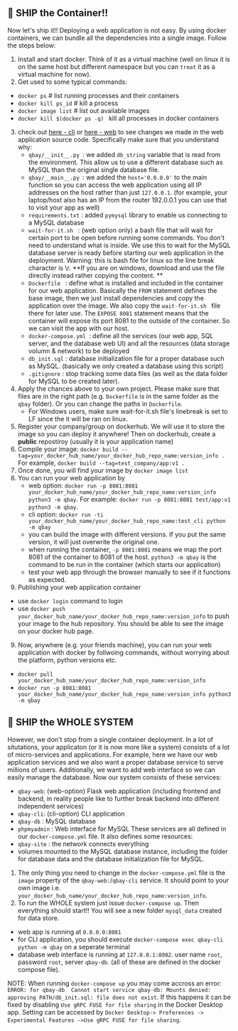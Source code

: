 ## :ship: SHIP the Container!!

Now let's ship it!! Deploying a web application is not easy. By using docker containers, we can bundle all the dependencies into a single image. Follow the steps below:

1. Install and start docker. Think of it as a virtual machine (well on linux it is on the same host but different namespace but you can `treat` it as a virtual machine for now). 
2. Get used to some typical commands:
 - `docker ps` # list running processes and their containers 
 - `docker kill ps_id` # kill a process
 - `docker image list` # list out available images
 - `docker kill $(docker ps -q) ` kill all processes in docker containers
3. check out [here - cli](https://github.com/CISC-CMPE-327/Python-CI-2021/pull/8/files) or [here - web](https://github.com/CISC-CMPE-327/Python-CI-2021/pull/7/files) to see changes we made in the web application source code. Specifically make sure that you understand why:
   - `qbay/__init__.py `: we added `db_string` variable that is read from the environment. This allow us to use a different database such as MySQL than the original single database file. 
   - `qbay/__main__.py `: we added the `host='0.0.0.0'` to the main function so you can access the web application using all IP addresses on the host rather than just `127.0.0.1`. (for example, your laptop/host also has an IP from the router 192.0.0.1 you can use that to visit your app as well)
   - `requirements.txt` : added `pymysql` library to enable us connecting to a MySQL database
   - `wait-for-it.sh ` : (web option only) a bash file that will wait for certain port to be open before running some commands. You don't need to understand what is inside. We use this to wait for the MySQL database server is ready before starting our web application in the deployment. Warning: this is bash file for linux so the line break character is \r. **If you are on windows, download and use the file directly instead rather copying the content. **
   - `Dockerfile ` : define what is installed and included in the container for our web application. Basically the `FROM` statement defines the base image, then we just install dependencies and copy the application over the image. We also copy the `wait-for-it.sh ` file there for later use. The `EXPOSE 8081` statement means that the container will expose its port 8081 to the outside of the container. So we can visit the app with our host.
   - `docker-compose.yml `: define all the services (our web app, SQL server, and the database web UI) and all the resources (data storage volumn & network) to be deployed
   - `db_init.sql` : database initialization file for a proper database such as MySQL. (basically we only created a database using this script)
   - `.gitignore` : stop tracking some data files (as well as the data folder for MySQL to be created later). 
4. Apply the chances above to your own project. Please make sure that files are in the right path (e.g. `Dockerfile` is in the same folder as the `qbay` folder). Or you can change the paths in `Dockerfile`. 
   - For Windows users, make sure wait-for-it.sh file's linebreak is set to LF since the it will be ran on linux.
6. Register your company/group on dockerhub. We will use it to store the image so you can deploy it anywhere! Then on dockerhub, create a **public** repostiroy (usually it is your application name)
7. Compile your image: `docker build --tag=your_docker_hub_name/your_docker_hub_repo_name:version_info .` For example, `docker build --tag=test_company/app:v1 .`
8. Once done, you will find your image by `docker image list`
9. You can run your web application by  
   - web option: `docker run -p 8081:8081 your_docker_hub_name/your_docker_hub_repo_name:version_info python3 -m qbay`. For example: `docker run -p 8081:8081 test/app:v1 python3 -m qbay`.
   - cli option: `docker run -ti your_docker_hub_name/your_docker_hub_repo_name:test_cli python -m qbay`
   - you can build the image with different versions. If you put the same version, it will just overwrite the original one.
   - when running the container, `-p 8081:8081` means we map the port 8081 of the container to 8081 of the host. `python3 -m qbay` is the command to be run in the container (which starts our application)
   - test your web app through the browser manually to see if it functions as expected. 
10. Publishing your web application container
   - use `docker login` command to login
   - use `docker push your_docker_hub_name/your_docker_hub_repo_name:version_info` to push your image to the hub repository. You should be able to see the image on your docker hub page.

9. Now, anywhere (e.g. your friends machine), you can run your web application with docker by follwoing commands, without worrying about the platform, python versions etc. 
 - `docker pull your_docker_hub_name/your_docker_hub_repo_name:version_info` 
 - `docker run -p 8081:8081 your_docker_hub_name/your_docker_hub_repo_name:version_info python3 -m qbay`


## :ship: SHIP the WHOLE SYSTEM

However, we don't stop from a single container deployment. In a lot of situtations, your applicaton (or it is now more like a system) consists of a lot of micro-services and applications. For example, here we have our web application services and we also want a proper database service to serve millions of users. Additionally, we want to add web interface so we can easily manage the database. Now our system consists of these services:
 - `qbay-web`: (web-option) Flask web application (including frontend and backend, in reality people like to further break backend into different independent services)
 - `qbay-cli`: (cli-option) CLI application
 - `qbay-db` : MySQL database
 - `phpmyadmin`  : Web interface for MySQL
These services are all defined in our `docker-compose.yml` file. 
It also defines some resources:
  - `qbay-site` : the network connects everything
  - volumes mounted to the MySQL database instance, including the folder for database data and the database initialization file for MySQL. 
1. The only thing you need to change in the `docker-compose.yml` file is the `image` property of the `qbay-web:`/`qbay-cli` service. It should point to your own image i.e. `your_docker_hub_name/your_docker_hub_repo_name:version_info`. 
2. To run the WHOLE system just issue `docker-compose up`. Then everything should start!! You will see a new folder `mysql_data` created for data store. 
  - web app is running at `0.0.0.0:8081` 
  - for CLI application, you should execute `docker-compose exec qbay-cli python -m qbay` on a seperate terminal
  - database web interface is running at `127.0.0.1:8082`. user name `root`, password `root`, server `qbay-db`. (all of these are defined in the docker compose file). 
  
  NOTE: When running `docker-compose up` you may come accross an error: `ERROR: for qbay-db  Cannot start service qbay-db: Mounts denied: approving PATH/db_init.sql: file does not exist`. If this happens it can be fixed by disabling `Use gRPC FUSE for file sharing` in the Docker Desktop app. Setting can be accessed by `Docker Desktop-> Preferences -> Experimental Features ->Use gRPC FUSE for file sharing`.
